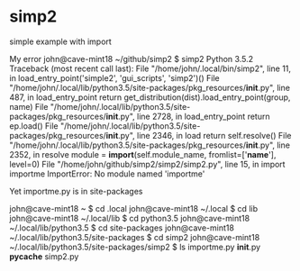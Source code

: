 # simp2
simple example with import

My error
john@cave-mint18 ~/github/simp2 $ simp2
Python 3.5.2
Traceback (most recent call last):
  File "/home/john/.local/bin/simp2", line 11, in <module>
    load_entry_point('simple2', 'gui_scripts', 'simp2')()
  File "/home/john/.local/lib/python3.5/site-packages/pkg_resources/__init__.py", line 487, in load_entry_point
    return get_distribution(dist).load_entry_point(group, name)
  File "/home/john/.local/lib/python3.5/site-packages/pkg_resources/__init__.py", line 2728, in load_entry_point
    return ep.load()
  File "/home/john/.local/lib/python3.5/site-packages/pkg_resources/__init__.py", line 2346, in load
    return self.resolve()
  File "/home/john/.local/lib/python3.5/site-packages/pkg_resources/__init__.py", line 2352, in resolve
    module = __import__(self.module_name, fromlist=['__name__'], level=0)
  File "/home/john/github/simp2/simp2/simp2.py", line 15, in <module>
    import importme
ImportError: No module named 'importme'

Yet importme.py is in site-packages

john@cave-mint18 ~ $ cd .local
john@cave-mint18 ~/.local $ cd lib
john@cave-mint18 ~/.local/lib $ cd python3.5
john@cave-mint18 ~/.local/lib/python3.5 $ cd site-packages
john@cave-mint18 ~/.local/lib/python3.5/site-packages $ cd simp2
john@cave-mint18 ~/.local/lib/python3.5/site-packages/simp2 $ ls
importme.py  __init__.py  __pycache__  simp2.py

